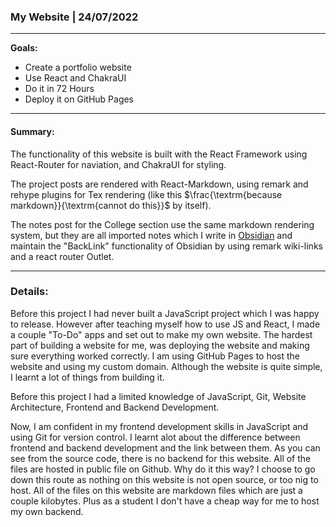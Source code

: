 
### My Website | 24/07/2022 
---
**Goals:**
- Create a portfolio website
- Use React and ChakraUI
- Do it in 72 Hours
- Deploy it on GitHub Pages

---

#### Summary:
The functionality of this website is built with the React Framework using React-Router for naviation, and ChakraUI for styling.


The project posts are rendered with React-Markdown, using remark and rehype plugins for Tex rendering (like this $\frac{\textrm{because markdown}}{\textrm{cannot do this}}$ by itself). 

The notes post for the College section use the same markdown rendering system, but they are all imported notes which I write in [Obsidian](http://www.obsidian.md) and maintain the "BackLink" functionality of Obsidian by using remark wiki-links and a react router Outlet.

---

### Details:

Before this project I had never built a JavaScript project which I was happy to release. However after teaching myself how to use JS and React, I made a couple "To-Do" apps and set out to make my own website. The hardest part of building a website for me, was deploying the website and making sure everything worked correctly. I am using GitHub Pages to host the website and using my custom domain. Although the website is quite simple, I learnt a lot of things from building it.

Before this project I had a limited knowledge of JavaScript, Git, Website Architecture, Frontend and Backend Development.

Now, I am confident in my frontend development skills in JavaScript and using Git for version control. I learnt alot about the difference between frontend and backend development and the link between them. As you can see from the source code, there is no backend for this website. All of the files are hosted in public file on Github. Why do it this way? I choose to go down this route as nothing on this website is not open source, or too nig to host. All of the files on this website are markdown files which are just a couple kilobytes. Plus as a student I don't have a cheap way for me to host my own backend.


